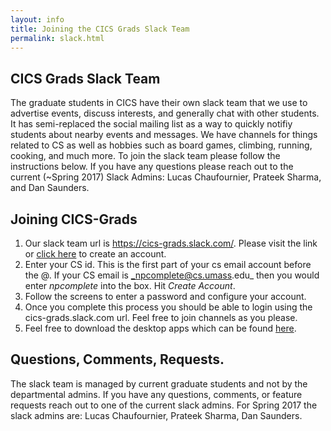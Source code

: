 ```yaml
---
layout: info
title: Joining the CICS Grads Slack Team
permalink: slack.html
---
```



## CICS Grads Slack Team

The graduate students in CICS have their own slack team that we use to advertise events, discuss interests, and generally chat with other students. It has semi-replaced the social mailing list as a way to quickly notifiy students about nearby events and messages. We have channels for things related to CS as well as hobbies such as board games, climbing, running, cooking, and much more. To join the slack team please follow the instructions below. If you have any questions please reach out to the current (~Spring 2017) Slack Admins: Lucas Chaufournier, Prateek Sharma, and Dan Saunders.


## Joining CICS-Grads


1. Our slack team url is https://cics-grads.slack.com/. Please visit the link or [click here](https://cics-grads.slack.com/signup) to create an account.
2. Enter your CS id. This is the first part of your cs email account before the @. If your CS email is _npcomplete@cs.umass.edu_ then you would enter _npcomplete_ into the box. Hit _Create Account_.
3. Follow the screens to enter a password and configure your account. 
4. Once you complete this process you should be able to login using the cics-grads.slack.com url. Feel free to join channels as you please. 
5. Feel free to download the desktop apps which can be found [here](https://cics-grads.slack.com/downloads/).


## Questions, Comments, Requests.

The slack team is managed by current graduate students and not by the departmental admins. If you have any questions, comments, or feature requests reach out to one of the current slack admins. For Spring 2017 the slack admins are: Lucas Chaufournier, Prateek Sharma, Dan Saunders. 



